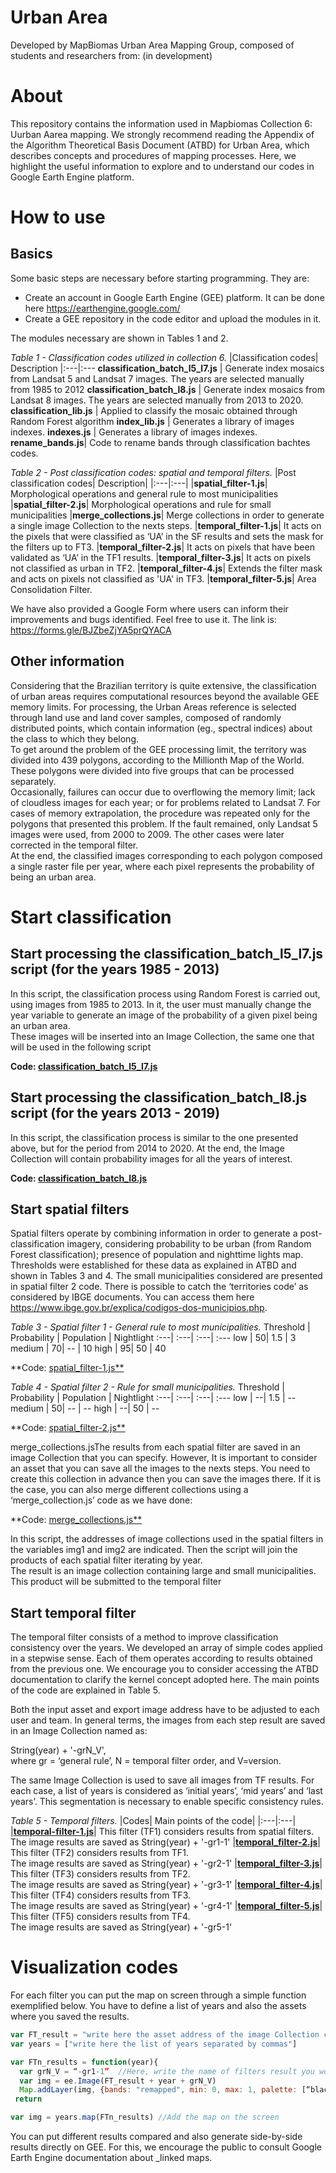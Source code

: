 <div class="fluid-row" id="header">
    <div id="column">
        <div class = "blocks">
            <img src='' height='auto' width='auto' align='right'>
        </div>
    </div>
    <h1 class="title toc-ignore">Urban Area</h1>
</div>

Developed by MapBiomas Urban Area Mapping Group, composed of students and researchers from:
(in development)

# About
This repository contains the information used in Mapbiomas Collection 6: Uurban Aarea mapping. We strongly recommend reading the Appendix of the Algorithm Theoretical Basis Document (ATBD) for Urban Area, which describes concepts and procedures of  mapping processes. Here, we highlight the useful information to explore and to understand our  codes in Google Earth Engine platform.

# How to use
## Basics
Some basic steps are necessary before starting programming. They are:<br/> 
- Create an account in Google Earth Engine (GEE) platform. It can be done here https://earthengine.google.com/<br/>
- Create a GEE repository in the code editor and upload the modules in it. <br/>

The modules necessary are shown in Tables 1 and 2.<br/>

_Table 1 - Classification codes utilized in collection 6._
|Classification codes| Description
|:---|:---
**classification_batch_l5_l7.js** | Generate index mosaics from Landsat 5 and Landsat 7 images. The years are selected manually from 1985 to 2012
**classification_batch_l8.js** | Generate index mosaics from Landsat 8 images. The years are selected manually from 2013 to 2020.
**classification_lib.js** | Applied to classify the mosaic obtained through Random Forest algorithm 
**index_lib.js** | Generates a library of images indexes.
**indexes.js** | Generates a library of images indexes.
**rename_bands.js**| Code to rename bands through classification bachtes codes.
<br/>

_Table 2 - Post classification codes: spatial and temporal filters._
|Post classification codes| Description|
|:---|:---|
|**spatial_filter-1.js**| Morphological operations and general rule to most municipalities
|**spatial_filter-2.js**| Morphological operations and rule for small municipalities
|**merge_collections.js**| Merge collections in order to generate a single image Collection to the nexts steps.
|**temporal_filter-1.js**| It acts on the pixels that were classified as ‘UA’ in the SF results and sets the mask for the filters up to FT3.
|**temporal_filter-2.js**| It acts on pixels that have been validated as ‘UA’ in the TF1 results.
|**temporal_filter-3.js**| It acts on pixels not classified as urban in TF2.
|**temporal_filter-4.js**| Extends the filter mask and acts on pixels not classified as 'UA' in TF3.
|**temporal_filter-5.js**| Area Consolidation Filter.
<br/>

We have also provided a Google Form where users can inform their improvements and bugs identified. Feel free to use it. The link is: https://forms.gle/BJZbeZjYA5prQYACA 

## Other information
Considering that the Brazilian territory is quite extensive, the classification of urban areas requires computational resources beyond the available GEE memory limits. For processing, the Urban Areas reference is selected through land use and land cover samples, composed of randomly distributed points, which contain information (eg., spectral indices) about the class to which they belong. <br/>
To get around the problem of the GEE processing limit, the territory was divided into 439 polygons, according to the Millionth Map of the World. These polygons were divided into five groups that can be processed separately. <br/>
Occasionally, failures can occur due to overflowing the memory limit; lack of cloudless images for each year; or for problems related to Landsat 7. For cases of memory extrapolation, the procedure was repeated only for the polygons that presented this problem. If the fault remained, only Landsat 5 images were used, from 2000 to 2009. The other cases were later corrected in the temporal filter. <br/>
At the end, the classified images corresponding to each polygon composed a single raster file per year, where each pixel represents the probability of being an urban area.

# Start classification
## Start processing the classification_batch_l5_l7.js script (for the years 1985 - 2013)
In this script, the classification process using Random Forest is carried out, using images from 1985 to 2013. In it, the user must manually change the year variable to generate an image of the probability of a given pixel being an urban area. <br/>
These images will be inserted into an Image Collection, the same one that will be used in the following script

**Code: [classification_batch_l5_l7.js](classification_batch_l5_l7.js)**

## Start processing the classification_batch_l8.js script (for the years 2013 - 2019)
In this script, the classification process is similar to the one presented above, but for the period from 2014 to 2020. At the end, the Image Collection will contain probability images for all the years of interest.

**Code: [classification_batch_l8.js](classification_batch_l8.js)**

## Start spatial filters
Spatial filters operate by combining information in order to generate a post-classification imagery, considering probability to be urban (from Random Forest classification); presence of population and nighttime lights map. Thresholds were established for these data as explained in ATBD and shown in Tables 3 and 4. 
The small municipalities considered are presented in spatial filter 2 code. There is possible to catch the ‘territories code’ as considered by IBGE documents. You can access them here https://www.ibge.gov.br/explica/codigos-dos-municipios.php.

_Table 3 - Spatial filter 1 - General rule to most municipalities._
Threshold | Probability | Population | Nightlight
:---| :---| :---| :---
low | 50| 1.5 | 3 
medium | 70| -- | 10 
high | 95| 50 | 40 
<br/>

**Code: [spatial_filter-1.js**](spatial_filter-1.js)

_Table 4 - Spatial filter 2 - Rule for small municipalities._
Threshold | Probability | Population | Nightlight
:---| :---| :---| :---
low | --| 1.5 | -- 
medium | 50| -- | -- 
high | --| 50 | --
<br/>

**Code: [spatial_filter-2.js**](spatial_filter-2.js)

merge_collections.jsThe results from each spatial filter are saved in an image Collection that you can specify. However, It is important to consider an asset that you can save all the images to the nexts steps. You need to create this collection in advance then you can save the images there. If it is the case, you can also merge different collections using a ‘merge_collection.js’ code as we have done:    

**Code: [merge_collections.js**](merge_collections.js)

In this script, the addresses of image collections used in the spatial filters in the variables img1 and img2 are indicated. Then the script will join the products of each spatial filter iterating by year. <br/>
The result is an image collection containing large and small municipalities. This product will be submitted to the temporal filter

## Start temporal filter
The temporal filter consists of a method to improve classification consistency over the years. We developed an array of simple codes applied in a stepwise sense. Each of them operates according to results obtained from the previous one. We encourage you to consider accessing the ATBD documentation to clarify the kernel concept adopted here. The main points of the code are explained in Table 5. <br/>

Both the input asset and export image address have to be adjusted to each user and team. In general terms, the images from each step result are saved in an Image Collection named as:

String(year) + '-grN_V',  <br/>
where gr = ‘general rule’, N = temporal filter order, and V=version.

The same Image Collection is used to save all images from TF results. For each case, a list of years is considered as ‘initial years’, ‘mid years’ and ‘last years’. This segmentation is necessary to enable specific consistency rules.

_Table 5 - Temporal filters._ 
|Codes| Main points of the code|
|:---|:---|
|**[temporal-filter-1.js](temporal-filter-1.js)**| This filter (TF1) considers results from spatial filters. <br/> The image results are saved as String(year) + '-gr1-1'
|**[temporal_filter-2.js](temporal_filter-2.js)**| This filter (TF2) considers results from TF1. <br/> The image results are  saved as String(year) + '-gr2-1'
|**[temporal_filter-3.js](temporal_filter-3.js)**| This filter (TF3) considers results from TF2. <br/> The image results are saved as String(year) + '-gr3-1'
|**[temporal_filter-4.js](temporal_filter-4.js)**| This filter (TF4) considers results from TF3. <br/> The image results are saved as String(year) + '-gr4-1'
|**[temporal_filter-5.js](temporal_filter-5.js)**| This filter (TF5) considers results from TF4. <br/> The image results are saved as String(year) + '-gr5-1'
<br/>

# Visualization codes
For each filter you can put the map on screen through a simple function exemplified below. You have to define a list of years and also the assets where you saved the results.

```javascript
var FT_result = "write here the asset address of the image Collection considered"
var years = ["write here the list of years separated by commas"]

var FTn_results = function(year){
  var grN_V = “-gr1-1” 	//Here, write the name of filters result you would like to put in GEE screen
  var img = ee.Image(FT_result + year + grN_V)
  Map.addLayer(img, {bands: "remapped", min: 0, max: 1, palette: [“black”, “red”], opacity: 0.40}, grN_V + “-” +year) //Here you can specify visualizations parameters.
 return

var img = years.map(FTn_results) //Add the map on the screen
```
You can put different results compared and also generate side-by-side results directly on GEE. For this, we encourage the public to consult Google Earth Engine documentation about _linked maps.
